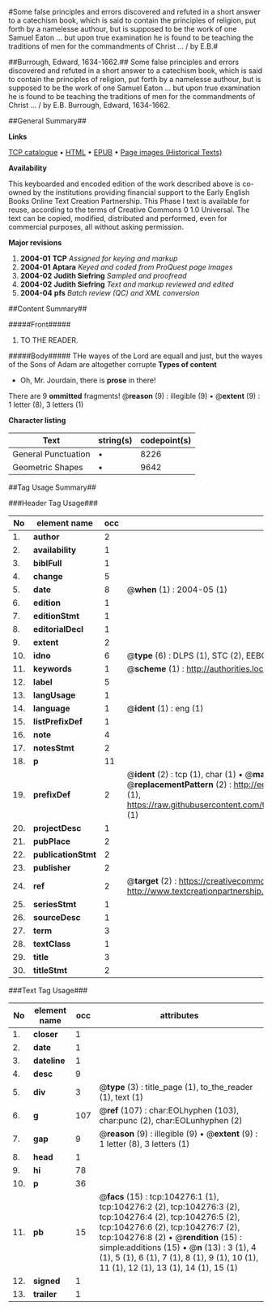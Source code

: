 #Some false principles and errors discovered and refuted in a short answer to a catechism book, which is said to contain the principles of religion, put forth by a namelesse authour, but is supposed to be the work of one Samuel Eaton ... but upon true examination he is found to be teaching the traditions of men for the commandments of Christ ... / by E.B.#

##Burrough, Edward, 1634-1662.##
Some false principles and errors discovered and refuted in a short answer to a catechism book, which is said to contain the principles of religion, put forth by a namelesse authour, but is supposed to be the work of one Samuel Eaton ... but upon true examination he is found to be teaching the traditions of men for the commandments of Christ ... / by E.B.
Burrough, Edward, 1634-1662.

##General Summary##

**Links**

[TCP catalogue](http://www.ota.ox.ac.uk/tcp/)  • 
[HTML](http://tei.it.ox.ac.uk/tcp/Texts-HTML/free/A30/A30541.html)  • 
[EPUB](http://tei.it.ox.ac.uk/tcp/Texts-EPUB/free/A30/A30541.epub) • 
[Page images (Historical Texts)](https://data.historicaltexts.jisc.ac.uk/view?pubId=eebo-15642987e&pageId=eebo-15642987e-104276-1)

**Availability**

This keyboarded and encoded edition of the
	       work described above is co-owned by the institutions
	       providing financial support to the Early English Books
	       Online Text Creation Partnership. This Phase I text is
	       available for reuse, according to the terms of Creative
	       Commons 0 1.0 Universal. The text can be copied,
	       modified, distributed and performed, even for
	       commercial purposes, all without asking permission.

**Major revisions**

1. __2004-01__ __TCP__ *Assigned for keying and markup*
1. __2004-01__ __Aptara__ *Keyed and coded from ProQuest page images*
1. __2004-02__ __Judith Siefring__ *Sampled and proofread*
1. __2004-02__ __Judith Siefring__ *Text and markup reviewed and edited*
1. __2004-04__ __pfs__ *Batch review (QC) and XML conversion*

##Content Summary##

#####Front#####

1. TO THE
READER.

#####Body#####
THe wayes of the Lord are equall and just, but the
wayes of the Sons of Adam are altogether corrupte
**Types of content**

  * Oh, Mr. Jourdain, there is **prose** in there!

There are 9 **ommitted** fragments! 
 @__reason__ (9) : illegible (9)  •  @__extent__ (9) : 1 letter (8), 3 letters (1)

**Character listing**


|Text|string(s)|codepoint(s)|
|---|---|---|
|General Punctuation|•|8226|
|Geometric Shapes|▪|9642|

##Tag Usage Summary##

###Header Tag Usage###

|No|element name|occ|attributes|
|---|---|---|---|
|1.|__author__|2||
|2.|__availability__|1||
|3.|__biblFull__|1||
|4.|__change__|5||
|5.|__date__|8| @__when__ (1) : 2004-05 (1)|
|6.|__edition__|1||
|7.|__editionStmt__|1||
|8.|__editorialDecl__|1||
|9.|__extent__|2||
|10.|__idno__|6| @__type__ (6) : DLPS (1), STC (2), EEBO-CITATION (1), OCLC (1), VID (1)|
|11.|__keywords__|1| @__scheme__ (1) : http://authorities.loc.gov/ (1)|
|12.|__label__|5||
|13.|__langUsage__|1||
|14.|__language__|1| @__ident__ (1) : eng (1)|
|15.|__listPrefixDef__|1||
|16.|__note__|4||
|17.|__notesStmt__|2||
|18.|__p__|11||
|19.|__prefixDef__|2| @__ident__ (2) : tcp (1), char (1)  •  @__matchPattern__ (2) : ([0-9\-]+):([0-9IVX]+) (1), (.+) (1)  •  @__replacementPattern__ (2) : http://eebo.chadwyck.com/downloadtiff?vid=$1&page=$2 (1), https://raw.githubusercontent.com/textcreationpartnership/Texts/master/tcpchars.xml#$1 (1)|
|20.|__projectDesc__|1||
|21.|__pubPlace__|2||
|22.|__publicationStmt__|2||
|23.|__publisher__|2||
|24.|__ref__|2| @__target__ (2) : https://creativecommons.org/publicdomain/zero/1.0/ (1), http://www.textcreationpartnership.org/docs/. (1)|
|25.|__seriesStmt__|1||
|26.|__sourceDesc__|1||
|27.|__term__|3||
|28.|__textClass__|1||
|29.|__title__|3||
|30.|__titleStmt__|2||


###Text Tag Usage###

|No|element name|occ|attributes|
|---|---|---|---|
|1.|__closer__|1||
|2.|__date__|1||
|3.|__dateline__|1||
|4.|__desc__|9||
|5.|__div__|3| @__type__ (3) : title_page (1), to_the_reader (1), text (1)|
|6.|__g__|107| @__ref__ (107) : char:EOLhyphen (103), char:punc (2), char:EOLunhyphen (2)|
|7.|__gap__|9| @__reason__ (9) : illegible (9)  •  @__extent__ (9) : 1 letter (8), 3 letters (1)|
|8.|__head__|1||
|9.|__hi__|78||
|10.|__p__|36||
|11.|__pb__|15| @__facs__ (15) : tcp:104276:1 (1), tcp:104276:2 (2), tcp:104276:3 (2), tcp:104276:4 (2), tcp:104276:5 (2), tcp:104276:6 (2), tcp:104276:7 (2), tcp:104276:8 (2)  •  @__rendition__ (15) : simple:additions (15)  •  @__n__ (13) : 3 (1), 4 (1), 5 (1), 6 (1), 7 (1), 8 (1), 9 (1), 10 (1), 11 (1), 12 (1), 13 (1), 14 (1), 15 (1)|
|12.|__signed__|1||
|13.|__trailer__|1||
